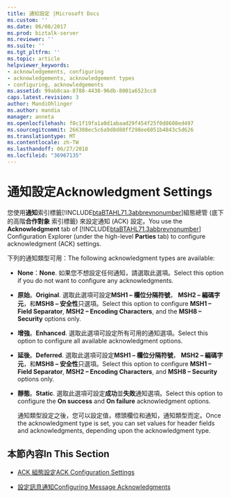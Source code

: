```yaml
---
title: 通知設定 |Microsoft Docs
ms.custom: ''
ms.date: 06/08/2017
ms.prod: biztalk-server
ms.reviewer: ''
ms.suite: ''
ms.tgt_pltfrm: ''
ms.topic: article
helpviewer_keywords:
- acknowledgements, configuring
- acknowledgements, acknowledgement types
- configuring, acknowledgements
ms.assetid: 99ab8caa-8788-4438-96db-8001a6523cc8
caps.latest.revision: 3
author: MandiOhlinger
ms.author: mandia
manager: anneta
ms.openlocfilehash: f8c1f19fa1a0d1abaad29f454f25f0d8608ed497
ms.sourcegitcommit: 266308ec5c6a9d8d80ff298ee6051b4843c5d626
ms.translationtype: MT
ms.contentlocale: zh-TW
ms.lasthandoff: 06/27/2018
ms.locfileid: "36967135"
---
```

# <a name="acknowledgment-settings"></a><span data-ttu-id="a05a3-102">通知設定</span><span class="sxs-lookup"><span data-stu-id="a05a3-102">Acknowledgment Settings</span></span>
<span data-ttu-id="a05a3-103">您使用**通知**索引標籤[!INCLUDE[btaBTAHL71.3abbrevnonumber](../../includes/btabtahl71-3abbrevnonumber-md.md)]組態總管 (底下的高階**合作對象** 索引標籤) 來設定通知 (ACK) 設定。</span><span class="sxs-lookup"><span data-stu-id="a05a3-103">You use the **Acknowledgment** tab of [!INCLUDE[btaBTAHL71.3abbrevnonumber](../../includes/btabtahl71-3abbrevnonumber-md.md)] Configuration Explorer (under the high-level **Parties** tab) to configure acknowledgment (ACK) settings.</span></span>  
  
 <span data-ttu-id="a05a3-104">下列的通知類型可用：</span><span class="sxs-lookup"><span data-stu-id="a05a3-104">The following acknowledgment types are available:</span></span>  
  
- <span data-ttu-id="a05a3-105">**None**：</span><span class="sxs-lookup"><span data-stu-id="a05a3-105">**None**.</span></span> <span data-ttu-id="a05a3-106">如果您不想設定任何通知，請選取此選項。</span><span class="sxs-lookup"><span data-stu-id="a05a3-106">Select this option if you do not want to configure any acknowledgments.</span></span>  
  
- <span data-ttu-id="a05a3-107">**原始**。</span><span class="sxs-lookup"><span data-stu-id="a05a3-107">**Original**.</span></span> <span data-ttu-id="a05a3-108">選取此選項可設定**MSH1 – 欄位分隔符號**， **MSH2 – 編碼字元**，和**MSH8 – 安全性**只選項。</span><span class="sxs-lookup"><span data-stu-id="a05a3-108">Select this option to configure **MSH1 – Field Separator**, **MSH2 – Encoding Characters**, and the **MSH8 – Security** options only.</span></span>  
  
- <span data-ttu-id="a05a3-109">**增強**。</span><span class="sxs-lookup"><span data-stu-id="a05a3-109">**Enhanced**.</span></span> <span data-ttu-id="a05a3-110">選取此選項可設定所有可用的通知選項。</span><span class="sxs-lookup"><span data-stu-id="a05a3-110">Select this option to configure all available acknowledgment options.</span></span>  
  
- <span data-ttu-id="a05a3-111">**延後**。</span><span class="sxs-lookup"><span data-stu-id="a05a3-111">**Deferred**.</span></span> <span data-ttu-id="a05a3-112">選取此選項可設定**MSH1 – 欄位分隔符號**， **MSH2 – 編碼字元**，和**MSH8 – 安全性**只選項。</span><span class="sxs-lookup"><span data-stu-id="a05a3-112">Select this option to configure **MSH1 – Field Separator**, **MSH2 – Encoding Characters**, and **MSH8 – Security** options only.</span></span>  
  
- <span data-ttu-id="a05a3-113">**靜態**。</span><span class="sxs-lookup"><span data-stu-id="a05a3-113">**Static**.</span></span> <span data-ttu-id="a05a3-114">選取此選項可設定**成功**並**失敗**通知選項。</span><span class="sxs-lookup"><span data-stu-id="a05a3-114">Select this option to configure the **On success** and **On failure** acknowledgment options.</span></span>  
  
  <span data-ttu-id="a05a3-115">通知類型設定之後，您可以設定值，標頭欄位和通知，通知類型而定。</span><span class="sxs-lookup"><span data-stu-id="a05a3-115">Once the acknowledgment type is set, you can set values for header fields and acknowledgments, depending upon the acknowledgment type.</span></span>  
  
## <a name="in-this-section"></a><span data-ttu-id="a05a3-116">本節內容</span><span class="sxs-lookup"><span data-stu-id="a05a3-116">In This Section</span></span>  
  
-   [<span data-ttu-id="a05a3-117">ACK 組態設定</span><span class="sxs-lookup"><span data-stu-id="a05a3-117">ACK Configuration Settings</span></span>](../../adapters-and-accelerators/accelerator-hl7/ack-configuration-settings.md)  
  
-   [<span data-ttu-id="a05a3-118">設定訊息通知</span><span class="sxs-lookup"><span data-stu-id="a05a3-118">Configuring Message Acknowledgments</span></span>](../../adapters-and-accelerators/accelerator-hl7/configuring-message-acknowledgments.md)